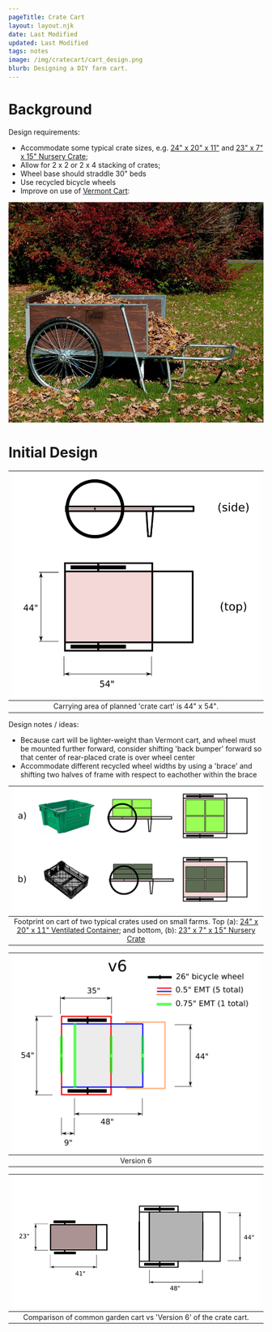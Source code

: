```yaml
---
pageTitle: Crate Cart
layout: layout.njk
date: Last Modified 
updated: Last Modified 
tags: notes 
image: /img/cratecart/cart_design.png
blurb: Designing a DIY farm cart.
---
```


# Background

Design requirements:

- Accommodate some typical crate sizes, e.g. [24" x 20" x 11"](https://www.uline.com/Product/Detail/S-24138G/Stack-and-Nest-Containers/Ventilated-Stack-and-Nest-Container-24-x-20-x-11-Green) and [23" x 7" x 15" Nursery Crate](https://caribbeangardenseed.com/products/stackable-black-plastic-nursery-crate-1crate-great-for-harvesting-vegetables);
- Allow for 2 x 2 or 2 x 4 stacking of crates;
- Wheel base should straddle 30" beds
- Use recycled bicycle wheels
- Improve on use of [Vermont Cart](https://cartsvermont.com/product-category/garden-carts/): 

![](/img/transport/vermont_large_cart.jpg)


# Initial Design

| ![](/img/cratecart/cart_side_top.png) |
|:--:|
| Carrying area of planned 'crate cart' is 44" x 54". |

Design notes / ideas:
- Because cart will be lighter-weight than Vermont cart, and wheel must be mounted further forward, consider shifting 'back bumper' forward so that center of rear-placed crate is over wheel center
- Accommodate different recycled wheel widths by using a 'brace' and shifting two halves of frame with respect to eachother within the brace

| ![](/img/cratecart/crate_crossy.png) |
|:--:|
| Footprint on cart of two typical crates used on small farms. Top (a): [24" x 20" x 11" Ventilated Container](https://www.uline.com/Product/Detail/S-24138G/Stack-and-Nest-Containers/Ventilated-Stack-and-Nest-Container-24-x-20-x-11-Green); and bottom, (b): [23" x 7" x 15" Nursery Crate](https://caribbeangardenseed.com/products/stackable-black-plastic-nursery-crate-1crate-great-for-harvesting-vegetables) |

| ![](/img/cratecart/cratecart_v6.png) |
|:--:|
| Version 6 |

| ![](/img/cratecart/garden_vs_cratecart.png) |
|:--:|
| Comparison of common garden cart vs 'Version 6' of the crate cart. | 


